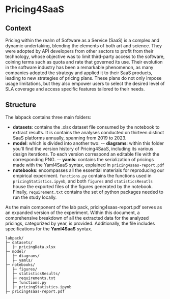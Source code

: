 # Pricing4SaaS

## Context

Pricing within the realm of Software as a Service (SaaS) is a complex and dynamic undertaking, blending the elements of both art and science. They were adopted by API developers from other sectors to profit from their technology, whose objective was to limit third-party access to the software, coining terms such as quota and rate that governed its use. Their evolution in the software industry has been a remarkable phenomenon, as many companies adopted the strategy and applied it to their SaaS products, leading to new strategies of pricing plans. These plans do not only impose usage limitations, but they also empower users to select the desired level of SLA coverage and access specific features tailored to their needs.

## Structure

The labpack contains three main folders:

- **datasets**: contains the .xlsx dataset file consumed by the notebook to extract results. It is contains the analyses conducted on thirteen distinct SaaS platforms annually, spanning from 2019 to 2023.
- **model**: which is divided into another two:
-- **diagrams**: within this folder you'll find the version history of Pricing4SaaS, including its various design iterations. To each version correspond an editable file with the corresponding PNG.
-- **yamls**: contains the serialization of pricings made with the Yaml4SaaS syntax, explained in `pricing4saas-report.pdf`
- **notebooks**: encompasses all the essential materials for reproducing our empirical experiment. `functions.py` contains the functions used in `pricingStatistics.ipynb`, and both `figures` and `statisticsResutls`  house the exported files of the figures generated by the notebook. Finally, `requirement.txt` contains the set of python packages needed to run the study locally.

As the main component of the lab pack, pricing4saas-report.pdf serves as an expanded version of the experiment. Within this document, a comprehensive breakdown of all the extracted data for the analyzed pricings, categorized by year, is provided. Additionally, the file includes specifications for the **Yaml4SaaS** syntax.

```
labpack/
├─ datasets/
│  ├─ pricingData.xlsx
├─ model/
│  ├─ diagrams/
│  ├─ yamls/
├─ notebooks/
│  ├─ figures/
│  ├─ statisticsResults/
│  ├─ requirements.txt
│  ├─ functions.py
│  ├─ pricingStatistics.ipynb
├─ pricing4saas-report.pdf
```